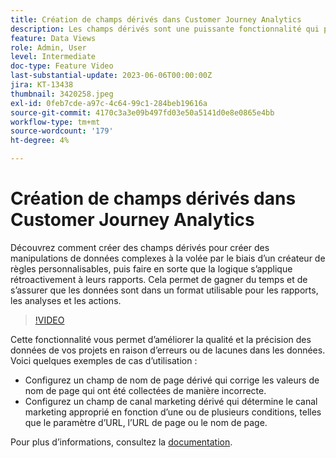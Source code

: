 ```yaml
---
title: Création de champs dérivés dans Customer Journey Analytics
description: Les champs dérivés sont une puissante fonctionnalité qui permet aux utilisateurs de créer des manipulations de données complexes à la volée par le biais d’un créateur de règles personnalisables, puis d’appliquer la logique rétroactivement à leurs rapports, ce qui leur permet de gagner du temps et de s’assurer que les données sont dans un format utilisable pour les rapports, les analyses et les actions.
feature: Data Views
role: Admin, User
level: Intermediate
doc-type: Feature Video
last-substantial-update: 2023-06-06T00:00:00Z
jira: KT-13438
thumbnail: 3420258.jpeg
exl-id: 0feb7cde-a97c-4c64-99c1-284beb19616a
source-git-commit: 4170c3a3e09b497fd03e50a5141d0e8e0865e4bb
workflow-type: tm+mt
source-wordcount: '179'
ht-degree: 4%

---
```


# Création de champs dérivés dans Customer Journey Analytics

Découvrez comment créer des champs dérivés pour créer des manipulations de données complexes à la volée par le biais d’un créateur de règles personnalisables, puis faire en sorte que la logique s’applique rétroactivement à leurs rapports. Cela permet de gagner du temps et de s’assurer que les données sont dans un format utilisable pour les rapports, les analyses et les actions.

>[!VIDEO](https://video.tv.adobe.com/v/3420258/?learn=on)

Cette fonctionnalité vous permet d’améliorer la qualité et la précision des données de vos projets en raison d’erreurs ou de lacunes dans les données.
Voici quelques exemples de cas d’utilisation :

* Configurez un champ de nom de page dérivé qui corrige les valeurs de nom de page qui ont été collectées de manière incorrecte.
* Configurez un champ de canal marketing dérivé qui détermine le canal marketing approprié en fonction d’une ou de plusieurs conditions, telles que le paramètre d’URL, l’URL de page ou le nom de page.

Pour plus dʼinformations, consultez la [documentation](https://experienceleague.adobe.com/docs/analytics-platform/using/cja-dataviews/derived-fields.html?lang=fr).
